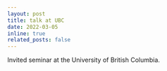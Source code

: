 ```yaml
---
layout: post
title: talk at UBC
date: 2022-03-05
inline: true
related_posts: false
---
```


Invited seminar at the University of British Columbia.